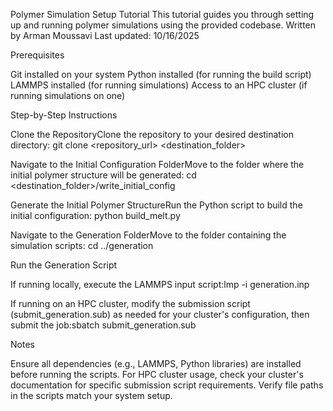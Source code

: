 Polymer Simulation Setup Tutorial
This tutorial guides you through setting up and running polymer simulations using the provided codebase.
Written by Arman Moussavi
Last updated: 10/16/2025

Prerequisites

Git installed on your system
Python installed (for running the build script)
LAMMPS installed (for running simulations)
Access to an HPC cluster (if running simulations on one)

Step-by-Step Instructions

Clone the RepositoryClone the repository to your desired destination directory:
git clone <repository_url> <destination_folder>


Navigate to the Initial Configuration FolderMove to the folder where the initial polymer structure will be generated:
cd <destination_folder>/write_initial_config


Generate the Initial Polymer StructureRun the Python script to build the initial configuration:
python build_melt.py


Navigate to the Generation FolderMove to the folder containing the simulation scripts:
cd ../generation


Run the Generation Script  

If running locally, execute the LAMMPS input script:lmp -i generation.inp


If running on an HPC cluster, modify the submission script (submit_generation.sub) as needed for your cluster's configuration, then submit the job:sbatch submit_generation.sub





Notes

Ensure all dependencies (e.g., LAMMPS, Python libraries) are installed before running the scripts.
For HPC cluster usage, check your cluster's documentation for specific submission script requirements.
Verify file paths in the scripts match your system setup.
